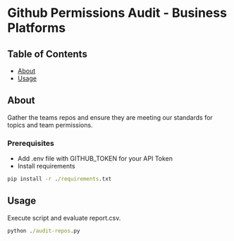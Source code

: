 # Github Permissions Audit - Business Platforms

## Table of Contents

- [About](#about)
- [Usage](#usage)

## About <a name = "about"></a>

Gather the teams repos and ensure they are meeting our standards for topics and team permissions.

### Prerequisites

* Add .env file with GITHUB_TOKEN for your API Token
* Install requirements

```cmd
pip install -r ./requirements.txt
```
## Usage <a name = "usage"></a>

Execute script and evaluate report.csv.

```cmd
python ./audit-repos.py
```
